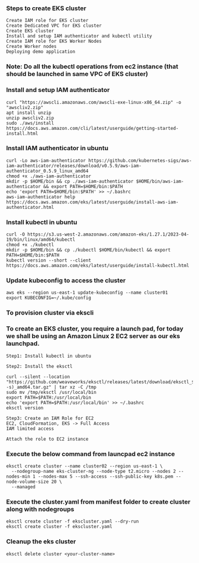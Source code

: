 ### Steps to create EKS cluster
```
Create IAM role for EKS cluster
Create Dedicated VPC for EKS cluster
Create EKS cluster
Install and setup IAM authenticator and kubectl utility
Create IAM role for EKS Worker Nodes
Create Worker nodes
Deploying demo application 
```

### Note: Do all the kubectl operations from ec2 instance (that should be launched in same VPC of EKS cluster)

### Install and setup IAM authenticator
```
curl "https://awscli.amazonaws.com/awscli-exe-linux-x86_64.zip" -o "awscliv2.zip"
apt install unzip
unzip awscliv2.zip
sudo ./aws/install
https://docs.aws.amazon.com/cli/latest/userguide/getting-started-install.html
```

### Install IAM authenticator in ubuntu
```
curl -Lo aws-iam-authenticator https://github.com/kubernetes-sigs/aws-iam-authenticator/releases/download/v0.5.9/aws-iam-authenticator_0.5.9_linux_amd64
chmod +x ./aws-iam-authenticator
mkdir -p $HOME/bin && cp ./aws-iam-authenticator $HOME/bin/aws-iam-authenticator && export PATH=$HOME/bin:$PATH
echo 'export PATH=$HOME/bin:$PATH' >> ~/.bashrc
aws-iam-authenticator help
https://docs.aws.amazon.com/eks/latest/userguide/install-aws-iam-authenticator.html
```

### Install kubectl in ubuntu
```
curl -O https://s3.us-west-2.amazonaws.com/amazon-eks/1.27.1/2023-04-19/bin/linux/amd64/kubectl
chmod +x ./kubectl
mkdir -p $HOME/bin && cp ./kubectl $HOME/bin/kubectl && export PATH=$HOME/bin:$PATH
kubectl version --short --client
https://docs.aws.amazon.com/eks/latest/userguide/install-kubectl.html
```

### Update kubeconfig to access the cluster
```
aws eks --region us-east-1 update-kubeconfig --name cluster01
export KUBECONFIG=~/.kube/config
```

### To provision cluster via ekscli
### To create an EKS cluster, you require a launch pad, for today we shall be using an Amazon Linux 2 EC2 server as our eks launchpad.

```
Step1: Install kubectl in ubuntu

Step2: Install the eksctl

curl --silent --location "https://github.com/weaveworks/eksctl/releases/latest/download/eksctl_$(uname -s)_amd64.tar.gz" | tar xz -C /tmp
sudo mv /tmp/eksctl /usr/local/bin
export PATH=$PATH:/usr/local/bin
echo 'export PATH=$PATH:/usr/local/bin' >> ~/.bashrc
eksctl version

Step3: Create an IAM Role for EC2
EC2, CloudFormation, EKS -> Full Access
IAM limited access

Attach the role to EC2 instance
```

### Execute the below command from launcpad ec2 instance
```
eksctl create cluster --name cluster02 --region us-east-1 \
  --nodegroup-name eks-cluster-ng --node-type t2.micro --nodes 2 --nodes-min 1 --nodes-max 5 --ssh-access --ssh-public-key k8s.pem --node-volume-size 20 \
  --managed
```

### Execute the cluster.yaml from manifest folder to create cluster along with nodegroups
```
eksctl create cluster -f ekscluster.yaml --dry-run
eksctl create cluster -f ekscluster.yaml
```

### Cleanup the eks cluster
```
eksctl delete cluster <your-cluster-name>
```